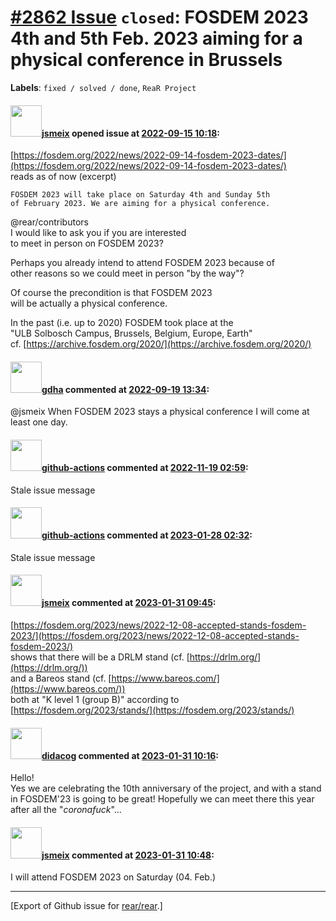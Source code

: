 [\#2862 Issue](https://github.com/rear/rear/issues/2862) `closed`: FOSDEM 2023 4th and 5th Feb. 2023 aiming for a physical conference in Brussels
=================================================================================================================================================

**Labels**: `fixed / solved / done`, `ReaR Project`

#### <img src="https://avatars.githubusercontent.com/u/1788608?u=925fc54e2ce01551392622446ece427f51e2f0ce&v=4" width="50">[jsmeix](https://github.com/jsmeix) opened issue at [2022-09-15 10:18](https://github.com/rear/rear/issues/2862):

[https://fosdem.org/2022/news/2022-09-14-fosdem-2023-dates/](https://fosdem.org/2022/news/2022-09-14-fosdem-2023-dates/)  
reads as of now (excerpt)

    FOSDEM 2023 will take place on Saturday 4th and Sunday 5th
    of February 2023. We are aiming for a physical conference. 

@rear/contributors  
I would like to ask you if you are interested  
to meet in person on FOSDEM 2023?

Perhaps you already intend to attend FOSDEM 2023 because of  
other reasons so we could meet in person "by the way"?

Of course the precondition is that FOSDEM 2023  
will be actually a physical conference.

In the past (i.e. up to 2020) FOSDEM took place at the  
"ULB Solbosch Campus, Brussels, Belgium, Europe, Earth"  
cf. [https://archive.fosdem.org/2020/](https://archive.fosdem.org/2020/)

#### <img src="https://avatars.githubusercontent.com/u/888633?u=cdaeb31efcc0048d3619651aa18dd4b76e636b21&v=4" width="50">[gdha](https://github.com/gdha) commented at [2022-09-19 13:34](https://github.com/rear/rear/issues/2862#issuecomment-1251030128):

@jsmeix When FOSDEM 2023 stays a physical conference I will come at
least one day.

#### <img src="https://avatars.githubusercontent.com/in/15368?v=4" width="50">[github-actions](https://github.com/apps/github-actions) commented at [2022-11-19 02:59](https://github.com/rear/rear/issues/2862#issuecomment-1320767116):

Stale issue message

#### <img src="https://avatars.githubusercontent.com/in/15368?v=4" width="50">[github-actions](https://github.com/apps/github-actions) commented at [2023-01-28 02:32](https://github.com/rear/rear/issues/2862#issuecomment-1407262191):

Stale issue message

#### <img src="https://avatars.githubusercontent.com/u/1788608?u=925fc54e2ce01551392622446ece427f51e2f0ce&v=4" width="50">[jsmeix](https://github.com/jsmeix) commented at [2023-01-31 09:45](https://github.com/rear/rear/issues/2862#issuecomment-1410052909):

[https://fosdem.org/2023/news/2022-12-08-accepted-stands-fosdem-2023/](https://fosdem.org/2023/news/2022-12-08-accepted-stands-fosdem-2023/)  
shows that there will be a DRLM stand (cf.
[https://drlm.org/](https://drlm.org/))  
and a Bareos stand (cf.
[https://www.bareos.com/](https://www.bareos.com/))  
both at "K level 1 (group B)" according to  
[https://fosdem.org/2023/stands/](https://fosdem.org/2023/stands/)

#### <img src="https://avatars.githubusercontent.com/u/5380209?u=163f1571e6b9c9c7df94e2c6ca152b0a7406b52d&v=4" width="50">[didacog](https://github.com/didacog) commented at [2023-01-31 10:16](https://github.com/rear/rear/issues/2862#issuecomment-1410095948):

Hello!  
Yes we are celebrating the 10th anniversary of the project, and with a
stand in FOSDEM'23 is going to be great! Hopefully we can meet there
this year after all the "*coronafuck*"...

#### <img src="https://avatars.githubusercontent.com/u/1788608?u=925fc54e2ce01551392622446ece427f51e2f0ce&v=4" width="50">[jsmeix](https://github.com/jsmeix) commented at [2023-01-31 10:48](https://github.com/rear/rear/issues/2862#issuecomment-1410140192):

I will attend FOSDEM 2023 on Saturday (04. Feb.)

------------------------------------------------------------------------

\[Export of Github issue for
[rear/rear](https://github.com/rear/rear).\]
